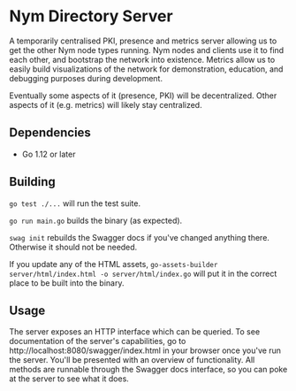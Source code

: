 # Nym Directory Server

A temporarily centralised PKI, presence and metrics server allowing us to get the other 
Nym node types running. Nym nodes and clients use it to find each other, and
bootstrap the network into existence. Metrics allow us to easily build visualizations
of the network for demonstration, education, and debugging purposes during development.

Eventually some aspects of it (presence, PKI) will be 
decentralized. Other aspects of it (e.g. metrics) will likely stay centralized. 

## Dependencies

* Go 1.12 or later

## Building

`go test ./...` will run the test suite.

`go run main.go` builds the binary (as expected).

`swag init` rebuilds the Swagger docs if you've changed anything there. Otherwise
it should not be needed.

If you update any of the HTML assets,
`go-assets-builder server/html/index.html -o server/html/index.go` will
put it in the correct place to be built into the binary. 

## Usage

The server exposes an HTTP interface which can be queried. To see documentation 
of the server's capabilities, go to http://localhost:8080/swagger/index.html in
your browser once you've run the server. You'll be presented with an overview
of functionality. All methods are runnable through the Swagger docs interface, 
so you can poke at the server to see what it does. 

